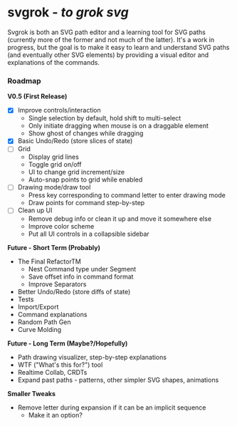 # svgrok - _to grok svg_

Svgrok is both an SVG path editor and a learning tool for SVG paths (currently
more of the former and not much of the latter). It's a work in progress, but the
goal is to make it easy to learn and understand SVG paths (and eventually other
SVG elements) by providing a visual editor and explanations of the commands.

### Roadmap
**V0.5 (First Release)**
 - [x] Improve controls/interaction
   - Single selection by default, hold shift to multi-select
   - Only initiate dragging when mouse is on a draggable element
   - Show ghost of changes while dragging
 - [x] Basic Undo/Redo (store slices of state)
 - [ ] Grid
    - Display grid lines
    - Toggle grid on/off
    - UI to change grid increment/size
    - Auto-snap points to grid while enabled
 - [ ] Drawing mode/draw tool
    - Press key corresponding to command letter to enter drawing mode
    - Draw points for command step-by-step
 - [ ] Clean up UI
    - Remove debug info or clean it up and move it somewhere else
    - Improve color scheme
    - Put all UI controls in a collapsible sidebar

**Future - Short Term (Probably)**
 - The Final RefactorTM
    - Nest Command type under Segment
    - Save offset info in command format
    - Improve Separators
 - Better Undo/Redo (store diffs of state)
 - Tests
 - Import/Export
 - Command explanations
 - Random Path Gen
 - Curve Molding

**Future - Long Term (Maybe?/Hopefully)**
 - Path drawing visualizer, step-by-step explanations
 - WTF ("What's this for?") tool
 - Realtime Collab, CRDTs
 - Expand past paths - patterns, other simpler SVG shapes, animations

**Smaller Tweaks**
 - Remove letter during expansion if it can be an implicit sequence
   - Make it an option?